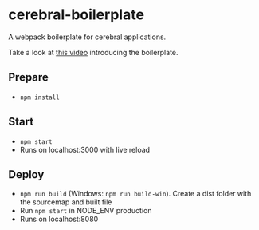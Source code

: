 # cerebral-boilerplate

A webpack boilerplate for cerebral applications.

Take a look at [this video](https://www.youtube.com/watch?v=Mm4B5F432SQ) introducing the boilerplate.

## Prepare
- `npm install`

## Start
- `npm start`
- Runs on localhost:3000 with live reload

## Deploy
- `npm run build` (Windows: `npm run build-win`). Create a dist folder with the sourcemap and built file
- Run `npm start` in NODE_ENV production
- Runs on localhost:8080

